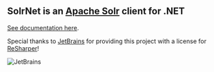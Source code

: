 ## SolrNet is an [Apache Solr](http://lucene.apache.org/solr/) client for .NET

[See documentation here](Documentation/README.md).

Special thanks to [JetBrains](https://www.jetbrains.com/) for providing this project with a license for [ReSharper](https://www.jetbrains.com/resharper/)!

![JetBrains](http://blog.jetbrains.com/webide/files/2012/12/logo_JB_tagline-300x108.png)
